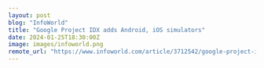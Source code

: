 ```yaml
---
layout: post
blog: "InfoWorld"
title: "Google Project IDX adds Android, iOS simulators"
date: 2024-01-25T18:30:00Z
image: images/infoworld.png
remote_url: "https://www.infoworld.com/article/3712542/google-project-idx-adds-android-ios-simulators.html#tk.rss_applicationdevelopment"
---
```

